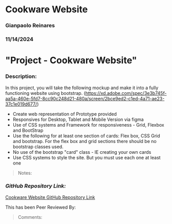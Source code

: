 # Cookware Website

### Gianpaolo Reinares
### 11/14/2024
# "Project - Cookware Website"
### Description: 
In this project, you will take the following mockup and make it into a fully functioning website using bootstrap.
(https://xd.adobe.com/spec/3e3b745f-aa5a-460e-5fd7-8cc90c248d21-480a/screen/2bce9ed2-c1ed-4a71-ae23-37c1e019d677/)

- Create web representation of Prototype provided 
- Responsives for Desktop, Tablet and Mobile Version via figma 
- Use of CSS systems and Framework for responsiveness - Grid, Flexbox and BootStrap
- Use the following for at least one section of cards: Flex box, CSS Grid and bootstrap. For the flex box and grid sections there should be no bootstrap classes used.
- No use of the bootstrap "card" class - IE creating your own cards  
- Use CSS systems to style the site. But you must use each one at least one 

> Notes: 


### _GitHub Repository Link:_
[Cookware Website GitHub Repository Link](https://github.com/MandoxaElemental/Cookware-Website)


This has been Peer Reviewed By: 
> Comments: 
